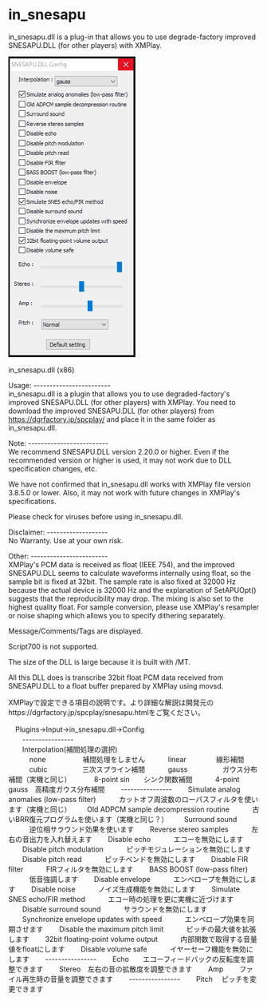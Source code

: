 # in_snesapu

in_snesapu.dll is a plug-in that allows you to use degrade-factory improved SNESAPU.DLL (for other players) with XMPlay.  

![Sample screenshot: in_snesapudlg.](./in_snesapudlg.png)  

﻿﻿in_snesapu.dll (x86)  
  
Usage: ------------------------  
in_snesapu.dll is a plugin that allows you to use degraded-factory's improved SNESAPU.DLL (for other players) with XMPlay. You need to download the improved SNESAPU.DLL (for other players) from https://dgrfactory.jp/spcplay/ and place it in the same folder as in_snesapu.dll.  
  

Note: -------------------------  
We recommend SNESAPU.DLL version 2.20.0 or higher. Even if the recommended version or higher is used, it may not work due to DLL specification changes, etc.  
  
We have not confirmed that   in_snesapu.dll works with XMPlay file version 3.8.5.0 or lower. Also, it may not work with future changes in XMPlay's specifications.  
  
Please check for viruses before using in_snesapu.dll.  
  
  
Disclaimer: -------------------  
No Warranty. Use at your own risk.  

  
Other: ------------------------  
XMPlay's PCM data is received as float (IEEE 754), and the improved SNESAPU.DLL seems to calculate waveforms internally using float, so the sample bit is fixed at 32bit. The sample rate is also fixed at 32000 Hz because the actual device is 32000 Hz and the explanation of SetAPUOpt() suggests that the reproducibility may drop. The mixing is also set to the highest quality float. For sample conversion, please use XMPlay's resampler or noise shaping which allows you to specify dithering separately.  
  
Message/Comments/Tags are displayed.
  
Script700 is not supported.  
  
The size of the DLL is large because it is built with /MT.  
  
All this DLL does is transcribe 32bit float PCM data received from SNESAPU.DLL to a float buffer prepared by XMPlay using movsd.  
  
  
  
XMPlayで設定できる項目の説明です。より詳細な解説は開発元のhttps://dgrfactory.jp/spcplay/snesapu.htmlをご覧ください。  
  
　Plugins->Input->in_snesapu.dll->Config  
　　----------------  
　　Interpolation(補間処理の選択)  
　　　none 　　　　　補間処理をしません
　　　linear 　　　　線形補間
　　　cubic　　　　　三次スプライン補間
　　　gauss　　　　　ガウス分布補間（実機と同じ）
　　　8-point sin　　シンク関数補間
　　　4-point gauss　高精度ガウス分布補間
　　----------------
　　Simulate analog anomalies (low-pass filter)
　　　カットオフ周波数のローパスフィルタを使います（実機と同じ）
　　Old ADPCM sample decompression routine
　　　古いBRR復元プログラムを使います（実機と同じ？）
　　Surround sound
　　　逆位相サラウンド効果を使います
　　Reverse stereo samples
　　　左右の音出力を入れ替えます
　　Disable echo
　　　エコーを無効にします
　　Disable pitch modulation
　　　ピッチモジュレーションを無効にします
　　Disable pitch read
　　　ピッチベンドを無効にします
　　Disable FIR filter
　　　FIRフィルタを無効にします
　　BASS BOOST (low-pass filter)
　　　低音強調します
　　Disable envelope
　　　エンベロープを無効にします
　　Disable noise
　　　ノイズ生成機能を無効にします
　　Simulate SNES echo/FIR method
　　　エコー時の処理を更に実機に近づけます
　　Disable surround sound
　　　サラウンドを無効にします
　　Synchronize envelope updates with speed
　　　エンベロープ効果を同期させます
　　Disable the maximum pitch limit
　　　ピッチの最大値を拡張します
　　32bit floating-point volume output
　　　内部関数で取得する音量値をfloatにします
　　Disable volume safe
　　　イヤーセーフ機能を無効にします
　　----------------
　　Echo　　エコーフィードバックの反転度を調整できます
　　Stereo　左右の音の拡散度を調整できます
　　Amp 　　ファイル再生時の音量を調整できます
　　----------------
　　Pitch 　ピッチを変更できます
